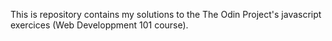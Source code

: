 This is repository contains my solutions to the The Odin Project's javascript exercices (Web Developpment 101 course).
